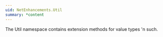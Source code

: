 ```yaml
---
uid: NetEnhancements.Util
summary: *content
---
```

The Util namespace contains extension methods for value types 'n such.
